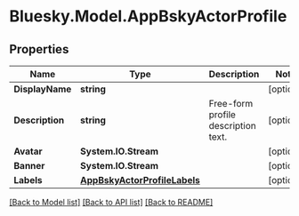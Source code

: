 # Bluesky.Model.AppBskyActorProfile

## Properties

Name | Type | Description | Notes
------------ | ------------- | ------------- | -------------
**DisplayName** | **string** |  | [optional] 
**Description** | **string** | Free-form profile description text. | [optional] 
**Avatar** | **System.IO.Stream** |  | [optional] 
**Banner** | **System.IO.Stream** |  | [optional] 
**Labels** | [**AppBskyActorProfileLabels**](AppBskyActorProfileLabels.md) |  | [optional] 

[[Back to Model list]](../README.md#documentation-for-models) [[Back to API list]](../README.md#documentation-for-api-endpoints) [[Back to README]](../README.md)


